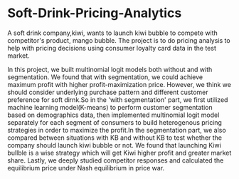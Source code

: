 # Soft-Drink-Pricing-Analytics
A soft drink company,kiwi, wants to launch kiwi bubble to compete with competitor's product, mango bubble. The project is to do pricing analysis to help with pricing decisions using consumer loyalty card data in the test market.  <br>

In this project, we built multinomial logit models both without and with segmentation. We found that with segmentation, we could achieve maximum profit with higher profit-maximization price. However, we think we should consider underlying purchase pattern and different customer preference for soft dirnk.So in the 'with segmentation' part, we first utilized machine learning model(K-means) to perform customer segmentation based on demographics data, then implemented multinomial logit model separately for each segment of consumers to build heterogenous pricing strategies in order to maximize the profit.In the segmentation part, we also compared between situations with KB and without KB to test whether the company should launch kiwi bubble or not. We found that launching Kiwi bullble is a wise strategy which will get Kiwi higher profit and greater market share.
Lastly, we deeply studied competitor responses and calculated the equilibrium price under Nash equilibrium in price war.

